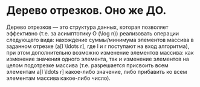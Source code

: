# Дерево отрезков. Оно же ДО.
Дерево отрезков — это структура данных, которая позволяет эффективно 
(т.е. за асимптотику O (\log n)) реализовать операции следующего вида: нахождение суммы/минимума элементов массива в заданном отрезке (a[l \ldots r], где l и r поступают на вход алгоритма), при этом дополнительно возможно изменение элементов массива: как изменение значения одного элемента, так и изменение элементов на целом подотрезке массива (т.е. разрешается присвоить всем элементам a[l \ldots r] какое-либо значение, либо прибавить ко всем элементам массива какое-либо число).
